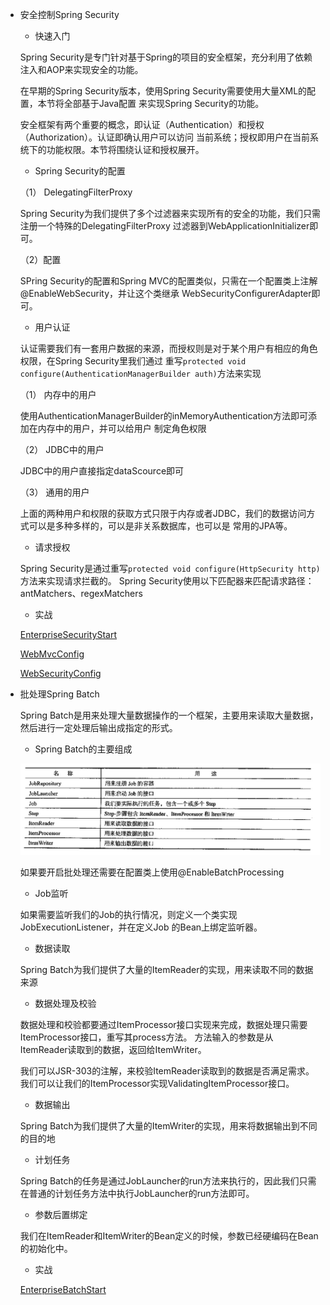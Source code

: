 - 安全控制Spring Security
    - 快速入门
    
    Spring Security是专门针对基于Spring的项目的安全框架，充分利用了依赖注入和AOP来实现安全的功能。
    
    在早期的Spring Security版本，使用Spring Security需要使用大量XML的配置，本节将全部基于Java配置
    来实现Spring Security的功能。
    
    安全框架有两个重要的概念，即认证（Authentication）和授权（Authorization）。认证即确认用户可以访问
    当前系统；授权即用户在当前系统下的功能权限。本节将围绕认证和授权展开。
    
    - Spring Security的配置
    
    （1） DelegatingFilterProxy
    
     Spring Security为我们提供了多个过滤器来实现所有的安全的功能，我们只需注册一个特殊的DelegatingFilterProxy
     过滤器到WebApplicationInitializer即可。
     
     （2）配置
     
     SPring Security的配置和Spring MVC的配置类似，只需在一个配置类上注解@EnableWebSecurity，并让这个类继承
     WebSecurityConfigurerAdapter即可。
     
     - 用户认证
     
     认证需要我们有一套用户数据的来源，而授权则是对于某个用户有相应的角色权限，在Spring Security里我们通过
     重写`protected void configure(AuthenticationManagerBuilder auth)`方法来实现
     
     （1） 内存中的用户
     
     使用AuthenticationManagerBuilder的inMemoryAuthentication方法即可添加在内存中的用户，并可以给用户
     制定角色权限
     
     （2） JDBC中的用户
     
     JDBC中的用户直接指定dataScource即可
     
     （3） 通用的用户
     
     上面的两种用户和权限的获取方式只限于内存或者JDBC，我们的数据访问方式可以是多种多样的，可以是非关系数据库，也可以是
     常用的JPA等。
     
     - 请求授权
     
     Spring Security是通过重写`protected void configure(HttpSecurity http)`方法来实现请求拦截的。
     Spring Security使用以下匹配器来匹配请求路径：antMatchers、regexMatchers
     
    - 实战
    
    [EnterpriseSecurityStart](security/src/main/java/com/zjc/EnterpriseSecurityStart.java)
    
    [WebMvcConfig](security/src/main/java/com/zjc/config/WebMvcConfig.java)
    
    [WebSecurityConfig](security/src/main/java/com/zjc/config/WebSecurityConfig.java)
    
- 批处理Spring Batch

    Spring Batch是用来处理大量数据操作的一个框架，主要用来读取大量数据，然后进行一定处理后输出成指定的形式。
    
    - Spring Batch的主要组成
    
    ![SpringBatch组成部分](images/batch.jpg "SpringBatch组成部分")
    
    如果要开启批处理还需要在配置类上使用@EnableBatchProcessing
    
    - Job监听
    
    如果需要监听我们的Job的执行情况，则定义一个类实现JobExecutionListener，并在定义Job 的Bean上绑定监听器。
    
    - 数据读取
    
    Spring Batch为我们提供了大量的ItemReader的实现，用来读取不同的数据来源
    
    - 数据处理及校验
    
    数据处理和校验都要通过ItemProcessor接口实现来完成，数据处理只需要ItemProcessor接口，重写其process方法。
    方法输入的参数是从ItemReader读取到的数据，返回给ItemWriter。
    
    我们可以JSR-303的注解，来校验ItemReader读取到的数据是否满足需求。我们可以让我们的ItemProcessor实现ValidatingItemProcessor接口。
    
    - 数据输出
    
    Spring Batch为我们提供了大量的ItemWriter的实现，用来将数据输出到不同的目的地
    
    - 计划任务
    
    Spring Batch的任务是通过JobLauncher的run方法来执行的，因此我们只需在普通的计划任务方法中执行JobLauncher的run方法即可。
    
    - 参数后置绑定
    
    我们在ItemReader和ItemWriter的Bean定义的时候，参数已经硬编码在Bean的初始化中。
    
    - 实战
    
    [EnterpriseBatchStart](batch/src/main/java/com/zjc/EnterpriseBatchStart.java)
    